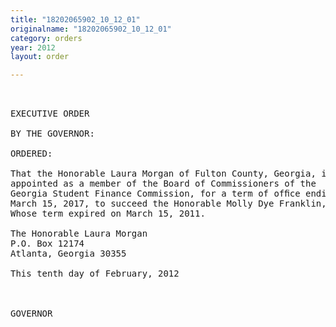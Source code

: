 ```yaml
---
title: "18202065902_10_12_01"
originalname: "18202065902_10_12_01"
category: orders
year: 2012
layout: order

---
```

<pre>
 

EXECUTIVE ORDER

BY THE GOVERNOR:

ORDERED:

That the Honorable Laura Morgan of Fulton County, Georgia, is
appointed as a member of the Board of Commissioners of the
Georgia Student Finance Commission, for a term of ofﬁce ending
March 15, 2017, to succeed the Honorable Molly Dye Franklin,
Whose term expired on March 15, 2011.

The Honorable Laura Morgan
P.O. Box 12174
Atlanta, Georgia 30355

This tenth day of February, 2012

     

GOVERNOR

</pre>
